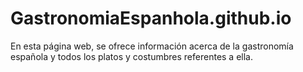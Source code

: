 # GastronomiaEspanhola.github.io
En esta página web, se ofrece información acerca de la gastronomía española y todos los platos y costumbres referentes a ella.
